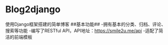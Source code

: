 # Blog2django #
使用Django框架搭建的简单博客
##基本功能##
-拥有基本的分类、归档、评论、搜索等功能
-编写了RESTful API，API地址：https://smile2u.me/api
-适配了简洁的前端模板

